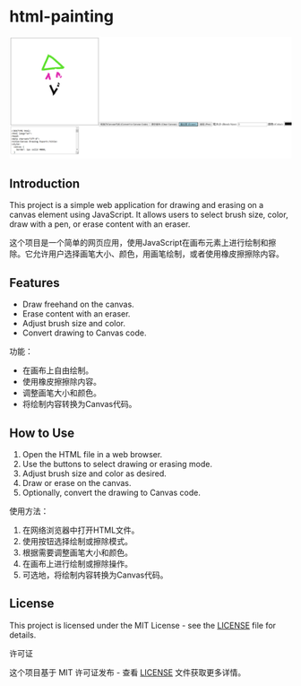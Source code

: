 # html-painting

![绘制示例](images/Picture1.png)

## Introduction

This project is a simple web application for drawing and erasing on a canvas element using JavaScript. It allows users to select brush size, color, draw with a pen, or erase content with an eraser.

这个项目是一个简单的网页应用，使用JavaScript在画布元素上进行绘制和擦除。它允许用户选择画笔大小、颜色，用画笔绘制，或者使用橡皮擦擦除内容。

## Features

- Draw freehand on the canvas.
- Erase content with an eraser.
- Adjust brush size and color.
- Convert drawing to Canvas code.

功能：

- 在画布上自由绘制。
- 使用橡皮擦擦除内容。
- 调整画笔大小和颜色。
- 将绘制内容转换为Canvas代码。

## How to Use

1. Open the HTML file in a web browser.
2. Use the buttons to select drawing or erasing mode.
3. Adjust brush size and color as desired.
4. Draw or erase on the canvas.
5. Optionally, convert the drawing to Canvas code.

使用方法：

1. 在网络浏览器中打开HTML文件。
2. 使用按钮选择绘制或擦除模式。
3. 根据需要调整画笔大小和颜色。
4. 在画布上进行绘制或擦除操作。
5. 可选地，将绘制内容转换为Canvas代码。

## License

This project is licensed under the MIT License - see the [LICENSE](LICENSE) file for details.

许可证

这个项目基于 MIT 许可证发布 - 查看 [LICENSE](LICENSE) 文件获取更多详情。
